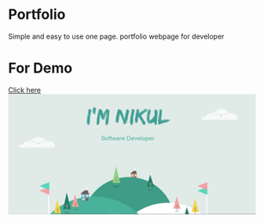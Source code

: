 # Portfolio

Simple and easy to use one page. portfolio webpage for developer

# For Demo

<a href="https://bit.ly/nirmalportfolio"  target="_blank">
<div target="_blank">
<u>Click here</u>
</div>
</a>

 <img src="https://github.com/NikulGoyani369/portfolio/blob/master/Screenshot_2.png?raw=true"  target="_blank" />
